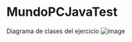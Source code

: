 # MundoPCJavaTest

Diagrama de clases del ejercicio
![image](https://user-images.githubusercontent.com/16358648/116121180-bf511780-a696-11eb-8b28-4339621ada1c.png)
